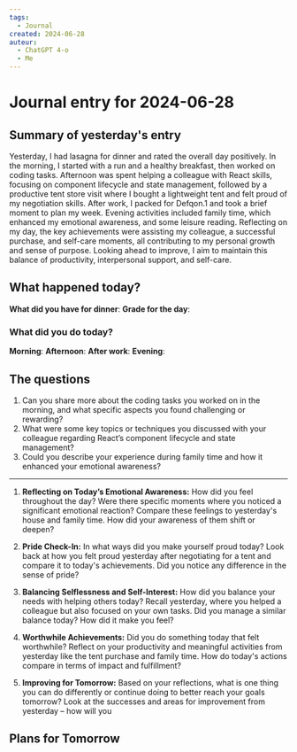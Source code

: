 ```yaml
---
tags:
  - Journal
created: 2024-06-28
auteur:
  - ChatGPT 4-o
  - Me
---
```

# Journal entry for 2024-06-28

## Summary of yesterday's entry

Yesterday, I had lasagna for dinner and rated the overall day positively. In the morning, I started with a run and a healthy breakfast, then worked on coding tasks. Afternoon was spent helping a colleague with React skills, focusing on component lifecycle and state management, followed by a productive tent store visit where I bought a lightweight tent and felt proud of my negotiation skills. After work, I packed for Defqon.1 and took a brief moment to plan my week. Evening activities included family time, which enhanced my emotional awareness, and some leisure reading. Reflecting on my day, the key achievements were assisting my colleague, a successful purchase, and self-care moments, all contributing to my personal growth and sense of purpose. Looking ahead to improve, I aim to maintain this balance of productivity, interpersonal support, and self-care.

## What happened today?

**What did you have for dinner**: 
**Grade for the day**: 

### What did you do today?

**Morning**: 
**Afternoon**: 
**After work**: 
**Evening**: 

## The questions

1. Can you share more about the coding tasks you worked on in the morning, and what specific aspects you found challenging or rewarding?
2. What were some key topics or techniques you discussed with your colleague regarding React’s component lifecycle and state management?
3. Could you describe your experience during family time and how it enhanced your emotional awareness?

---

1. **Reflecting on Today’s Emotional Awareness:**
   How did you feel throughout the day? Were there specific moments where you noticed a significant emotional reaction? Compare these feelings to yesterday's house and family time. How did your awareness of them shift or deepen?

2. **Pride Check-In:**
   In what ways did you make yourself proud today? Look back at how you felt proud yesterday after negotiating for a tent and compare it to today's achievements. Did you notice any difference in the sense of pride?

3. **Balancing Selflessness and Self-Interest:**
   How did you balance your needs with helping others today? Recall yesterday, where you helped a colleague but also focused on your own tasks. Did you manage a similar balance today? How did it make you feel?

4. **Worthwhile Achievements:**
   Did you do something today that felt worthwhile? Reflect on your productivity and meaningful activities from yesterday like the tent purchase and family time. How do today's actions compare in terms of impact and fulfillment?

5. **Improving for Tomorrow:**
   Based on your reflections, what is one thing you can do differently or continue doing to better reach your goals tomorrow? Look at the successes and areas for improvement from yesterday – how will you

## Plans for Tomorrow
